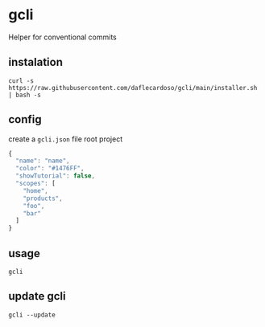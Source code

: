 # gcli
Helper for conventional commits

## instalation

```curl -s https://raw.githubusercontent.com/daflecardoso/gcli/main/installer.sh | bash -s```

## config

create a ```gcli.json``` file root project

```javascript
{
  "name": "name",
  "color": "#1476FF",
  "showTutorial": false,
  "scopes": [
    "home",
    "products",
    "foo",
    "bar"
  ]
}
```

## usage

```gcli```

## update gcli

```gcli --update```


